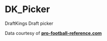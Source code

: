 # DK_Picker
DraftKings Draft picker

Data courtesy of **[pro-football-reference.com](https://www.pro-football-reference.com/years/2020/fantasy.htm)**
